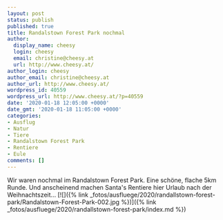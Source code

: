 ```yaml
---
layout: post
status: publish
published: true
title: Randalstown Forest Park nochmal
author:
  display_name: cheesy
  login: cheesy
  email: christine@cheesy.at
  url: http://www.cheesy.at/
author_login: cheesy
author_email: christine@cheesy.at
author_url: http://www.cheesy.at/
wordpress_id: 40559
wordpress_url: http://www.cheesy.at/?p=40559
date: '2020-01-18 12:05:00 +0000'
date_gmt: '2020-01-18 11:05:00 +0000'
categories:
- Ausflug
- Natur
- Tiere
- Randalstown Forest Park
- Rentiere
- Eule
comments: []
---
```

Wir waren nochmal im Randalstown Forest Park. Eine schöne, flache 5km Runde. Und anscheinend machen Santa's Rentiere hier Urlaub nach der Weihnachtszeit...
[![]({% link _fotos/ausfluege/2020/randallstown-forest-park/Randalstown-Forest-Park-002.jpg %})]({% link _fotos/ausfluege/2020/randallstown-forest-park/index.md %})
